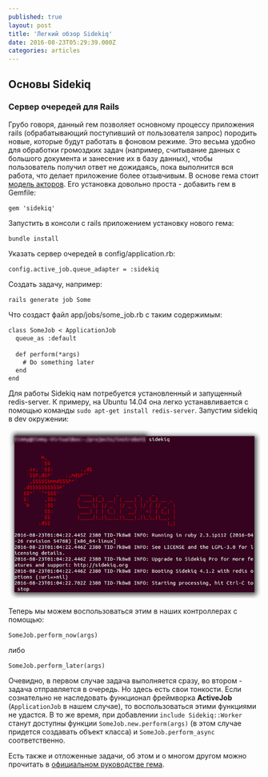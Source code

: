 ```yaml
---
published: true
layout: post
title: 'Легкий обзор Sidekiq'
date: 2016-08-23T05:29:39.000Z
categories: articles
---
```

## Основы Sidekiq

### Сервер очередей для Rails
Грубо говоря, данный гем позволяет основному процессу приложения rails (обрабатывающий поступивший от пользователя запрос) породить новые, которые будут работать в фоновом режиме. Это весьма удобно для обработки громоздких задач (например, считывание данных с большого документа и занесение их в базу данных), чтобы пользователь получил ответ не дожидаясь, пока выполнится вся работа, что делает приложение более отзывчивым. В основе гема стоит [модель акторов](https://ru.wikipedia.org/wiki/%D0%9C%D0%BE%D0%B4%D0%B5%D0%BB%D1%8C_%D0%B0%D0%BA%D1%82%D0%BE%D1%80%D0%BE%D0%B2).
Его установка довольно проста - добавить гем в Gemfile:

	gem 'sidekiq'
    
Запустить в консоли с rails приложением установку нового гема:

	bundle install
	
Указать сервер очередей в config/application.rb:

	config.active_job.queue_adapter = :sidekiq
    
Создать задачу, например:

	rails generate job Some

Что создаст файл app/jobs/some_job.rb с таким содержимым:

	class SomeJob < ApplicationJob
	  queue_as :default

	  def perform(*args)
	    # Do something later
	  end
	end

Для работы Sidekiq нам потребуется установленный и запущенный redis-server. К примеру, на Ubuntu 14.04 она легко устанавливается с помощью команды `sudo apt-get install redis-server`. Запустим sidekiq в dev окружении:

![Sidekiq приветствие](/assets/articles/images/sidekiq-start-message.png)

Теперь мы можем воспользоваться этим в наших контроллерах с помощью:
	
    SomeJob.perform_now(args)

либо

	SomeJob.perform_later(args)
	
Очевидно, в первом случае задача выполняется сразу, во втором - задача отправляется в очередь. 
Но здесь есть свои тонкости. 
Если сознательно не наследовать функционал фреймворка **ActiveJob** (`ApplicationJob` в нашем случае), то воспользоваться этими функциями не удастся. 
В то же время, при добавлении  `include Sidekiq::Worker` станут доступны функции `SomeJob.new.perform(args)` (в этом случае придется создавать объект класса) и `SomeJob.perform_async` соответственно. 

Есть также и отложенные задачи, об этом и о многом другом можно прочитать в [официальном руководстве гема](https://github.com/mperham/sidekiq/wiki/Scheduled-Jobs).